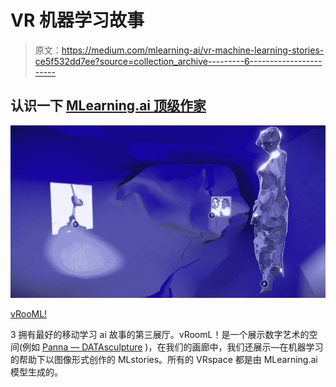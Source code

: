 # VR 机器学习故事

> 原文：<https://medium.com/mlearning-ai/vr-machine-learning-stories-ce5f532dd7ee?source=collection_archive---------6----------------------->

## 认识一下 [MLearning.ai 顶级作家](https://medium.com/mlearning-ai/top/home)

![](img/a0d0409a0ae749fd8e88d14d6c4cffc4.png)

[vRooML!](https://skfb.ly/6ZGBz)

3 拥有最好的移动学习 ai 故事的第三展厅。vRoomL！是一个展示数字艺术的空间(例如 [Panna — DATAsculpture](https://skfb.ly/6ZDzs) )，在我们的画廊中，我们还展示—在机器学习的帮助下以图像形式创作的 MLstories。所有的 VRspace 都是由 MLearning.ai 模型生成的。